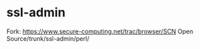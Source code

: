 ssl-admin
=========

Fork: https://www.secure-computing.net/trac/browser/SCN Open Source/trunk/ssl-admin/perl/ 
